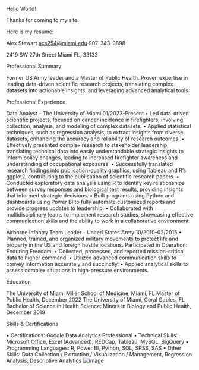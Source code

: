 Hello World!

Thanks for coming to my site.

Here is my resume:

Alex Stewart			acs254@miami.edu			907-343-9898

2419 SW 27th Street Miami FL, 33133

Professional Summary 
 
Former US Army leader and a Master of Public Health. Proven expertise in leading data-driven scientific research projects, translating complex datasets into actionable insights, and leveraging advanced analytical tools.

Professional Experience 
 
Data Analyst – The University of Miami				01/2023-Present
•	Led data-driven scientific projects, focused on cancer incidence in firefighters, involving collection, analysis, and modeling of complex datasets.
•	Applied statistical techniques, such as regression analysis, to extract insights from diverse datasets, enhancing the accuracy and reliability of research outcomes.
•	Effectively presented complex research to stakeholder leadership, translating technical data into easily understandable strategic insights to inform policy changes, leading to increased firefighter awareness and understanding of occupational exposures.
•	Successfully translated research findings into publication-quality graphics, using Tableau and R’s ggplot2, contributing to the publication of scientific research papers.
•	Conducted exploratory data analysis using R to identify key relationships between survey responses and biological test results, providing insights that informed strategic decisions.
•	Built programs using Python and dashboards using Power BI to fully automate customized reports and provide progress updates to leadership.
•	Collaborated with multidisciplinary teams to implement research studies, showcasing effective communication skills and the ability to work in a collaborative environment.

Airborne Infantry Team Leader - United States Army		10/2010-02/2015
•	Planned, trained, and organized military movements to protect life and property in the US and foreign hostile locations. Participated in Operation: Enduring Freedom. 
•	Collected, processed, and reported mission-critical data to higher command.
•	Utilized advanced communication skills to convey information accurately and succinctly.
•	Applied analytical skills to assess complex situations in high-pressure environments.

Education
 
The University of Miami Miller School of Medicine, Miami, FL
Master of Public Health, December 2022
The University of Miami, Coral Gables, FL
Bachelor of Science in Health Science: Minors in Biology and Public Health, December 2019

Skills & Certifications
 
•	Certifications: Google Data Analytics Professional 
•	Technical Skills: Microsoft Office, Excel (Advanced), REDCap, Tableau, MySQL, BigQuery
•	Programming Languages: R, Power BI, Python, SQL, SPSS, SAS
•	Other Skills: Data Collection / Extraction / Visualization / Management, Regression Analysis, Descriptive Analytics
![image](https://github.com/lord-voldemort182/lord-voldemort182.github.io/assets/121688106/fe595198-83b1-414c-aa22-02ebd1b49723)
